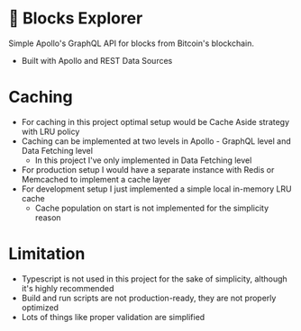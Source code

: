# 🤖 Blocks Explorer

Simple Apollo's GraphQL API for blocks from Bitcoin's blockchain.

- Built with Apollo and REST Data Sources

# Caching

- For caching in this project optimal setup would be Cache Aside strategy with LRU policy
- Caching can be implemented at two levels in Apollo - GraphQL level and Data Fetching level
  - In this project I've only implemented in Data Fetching level
- For production setup I would have a separate instance with Redis or Memcached to implement a cache layer
- For development setup I just implemented a simple local in-memory LRU cache
  - Cache population on start is not implemented for the simplicity reason

# Limitation

- Typescript is not used in this project for the sake of simplicity, although it's highly recommended
- Build and run scripts are not production-ready, they are not properly optimized
- Lots of things like proper validation are simplified
